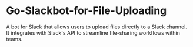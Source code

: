 # Go-Slackbot-for-File-Uploading
A bot for Slack that allows users to upload files directly to a Slack channel. It integrates with Slack's API to streamline file-sharing workflows within teams.
